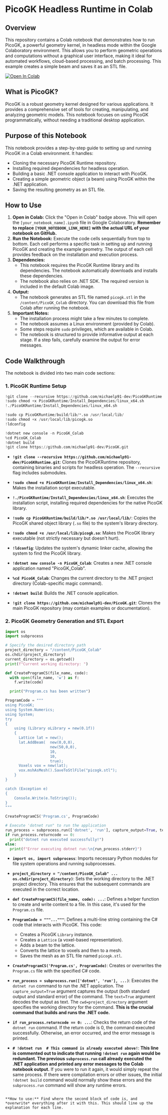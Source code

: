 # PicoGK Headless Runtime in Colab

## Overview

This repository contains a Colab notebook that demonstrates how to run PicoGK, a powerful geometry kernel, in headless mode within the Google Colaboratory environment. This allows you to perform geometric operations and computations without a graphical user interface, making it ideal for automated workflows, cloud-based processing, and batch processing.  This example creates a simple beam and saves it as an STL file.

[![Open In Colab](https://colab.research.google.com/assets/colab-badge.svg)]([YOUR_NOTEBOOK_LINK_HERE])  <!-- Replace with your notebook's GitHub URL -->

## What is PicoGK?

PicoGK is a robust geometry kernel designed for various applications. It provides a comprehensive set of tools for creating, manipulating, and analyzing geometric models. This notebook focuses on using PicoGK programmatically, without needing a traditional desktop application.

## Purpose of this Notebook

This notebook provides a step-by-step guide to setting up and running PicoGK in a Colab environment. It handles:

*   Cloning the necessary PicoGK Runtime repository.
*   Installing required dependencies for headless operation.
*   Building a basic .NET console application to interact with PicoGK.
*   Creating a simple geometric object (a beam) using PicoGK within the .NET application.
*   Saving the resulting geometry as an STL file.

## How to Use

1.  **Open in Colab:** Click the "Open in Colab" badge above. This will open the `[your_notebook_name].ipynb` file in Google Colaboratory.  **Remember to replace `[YOUR_NOTEBOOK_LINK_HERE]` with the actual URL of your notebook on GitHub.**
2.  **Run the Notebook:** Execute the code cells sequentially from top to bottom. Each cell performs a specific task in setting up and running PicoGK and creating the example geometry. The output of each cell provides feedback on the installation and execution process.
3.  **Dependencies:**
    *   This notebook requires the PicoGK Runtime library and its dependencies. The notebook automatically downloads and installs these dependencies.
    *   The notebook also relies on .NET SDK. The required version is included in the default Colab image.
4.  **Output:**
    *   The notebook generates an STL file named `picogk.stl` in the `/content/PicoGK_Colab` directory. You can download this file from Colab after running the notebook.
5.  **Important Notes:**
    *   The installation process might take a few minutes to complete.
    *   The notebook assumes a Linux environment (provided by Colab).
    *   Some steps require `sudo` privileges, which are available in Colab.
    *   The notebook is structured to provide informative output at each stage. If a step fails, carefully examine the output for error messages.

## Code Walkthrough

The notebook is divided into two main code sections:

### 1. PicoGK Runtime Setup

```python
!git clone --recursive https://github.com/michaelp91-dev/PicoGKRuntime.git
!sudo chmod +x PicoGKRuntime/Install_Dependencies/linux_x64.sh
!./PicoGKRuntime/Install_Dependencies/linux_x64.sh

!sudo cp PicoGKRuntime/build/lib/*.so /usr/local/lib/
!sudo chmod +x /usr/local/lib/picogk.so
!ldconfig

!dotnet new console -n PicoGK_Colab
%cd PicoGK_Colab
!dotnet build
!git clone https://github.com/michaelp91-dev/PicoGK.git
```
*   **`!git clone --recursive https://github.com/michaelp91-dev/PicoGKRuntime.git`**: Clones the PicoGKRuntime repository, containing binaries and scripts for headless operation. The `--recursive` flag includes submodules.

*   **`!sudo chmod +x PicoGKRuntime/Install_Dependencies/linux_x64.sh`**: Makes the installation script executable.

*   **`!./PicoGKRuntime/Install_Dependencies/linux_x64.sh`**: Executes the installation script, installing required dependencies for the native PicoGK library.

*   **`!sudo cp PicoGKRuntime/build/lib/*.so /usr/local/lib/`**: Copies the PicoGK shared object library (`.so` file) to the system's library directory.

*   **`!sudo chmod +x /usr/local/lib/picogk.so`**: Makes the PicoGK library executable (not strictly necessary but doesn't hurt).

*   **`!ldconfig`**: Updates the system's dynamic linker cache, allowing the system to find the PicoGK library.

*   **`!dotnet new console -n PicoGK_Colab`**: Creates a new .NET console application named "PicoGK_Colab".

*   **`%cd PicoGK_Colab`**: Changes the current directory to the .NET project directory (Colab-specific magic command).

*   **`!dotnet build`**: Builds the .NET console application.

*   **`!git clone https://github.com/michaelp91-dev/PicoGK.git`**: Clones the main PicoGK repository (may contain examples or documentation).

### 2. PicoGK Geometry Generation and STL Export

```python
import os
import subprocess

# Specify the desired directory path
project_directory = "/content/PicoGK_Colab"
os.chdir(project_directory)
current_directory = os.getcwd()
print(f"Current working directory: ")

def CreateProgramCS(file_name, code):
  with open(file_name, 'w') as f:
    f.write(code)

  print("Program.cs has been written")

ProgramCode = """
using PicoGK;
using System.Numerics;
using System;
try
{
    using (Library oLibrary = new(0.1f))
    {
      Lattice lat = new();
      lat.AddBeam(  new(0,0,0),
                    new(50,0,0),
                    10,
                    10,
                    true);
      Voxels vox = new(lat);
      vox.mshAsMesh().SaveToStlFile("picogk.stl");
    }
}

catch (Exception e)
{
    Console.Write(e.ToString());
}
"""

CreateProgramCS('Program.cs', ProgramCode)

# Execute 'dotnet run" to run the application
run_process = subprocess.run(['dotnet', 'run'], capture_output=True, text=True, cwd=project_directory)
if run_process.returncode == 0:
  print("dotnet run executed successfully!")
else:
  print(f"Error executing dotnet run:\n{run_process.stderr}")
```

*   **`import os, import subprocess`**: Imports necessary Python modules for file system operations and running subprocesses.

*   **`project_directory = "/content/PicoGK_Colab" ... os.chdir(project_directory)`**: Sets the working directory to the .NET project directory. This ensures that the subsequent commands are executed in the correct location.

*   **`def CreateProgramCS(file_name, code): ...`**: Defines a helper function to create and write content to a file. In this case, it's used for the `Program.cs` file.

*   **`ProgramCode = """..."""`**: Defines a multi-line string containing the C# code that interacts with PicoGK. This code:
    *   Creates a PicoGK `Library` instance.
    *   Creates a `Lattice` (a voxel-based representation).
    *   Adds a beam to the lattice.
    *   Converts the lattice to voxels and then to a mesh.
    *   Saves the mesh as an STL file named `picogk.stl`.

*   **`CreateProgramCS('Program.cs', ProgramCode)`**: Creates or overwrites the `Program.cs` file with the specified C# code.

*   **`run_process = subprocess.run(['dotnet', 'run'], ...)`**: Executes the `dotnet run` command to run the .NET application. The `capture_output=True` argument captures the output (both standard output and standard error) of the command. The `text=True` argument decodes the output as text. The `cwd=project_directory` argument specifies the working directory for the command.  **This is the crucial command that builds and runs the .NET code.**

*   **`if run_process.returncode == 0: ...`**: Checks the return code of the `dotnet run` command. If the return code is 0, the command executed successfully. Otherwise, an error occurred, and the error message is printed.

*   **`# !dotnet run  # This command is already executed above!`**:  **This line is commented out to indicate that running `!dotnet run` again would be redundant. The previous `subprocess.run` call already executed the .NET application and printed any error messages to the Colab notebook output.**  If you were to run it again, it would simply repeat the same process. If there were compilation errors or other issues, the initial `!dotnet build` command would normally show these errors and the `subprocess.run` command will show any runtime errors.
```

**How to use:** Find where the second block of code is, and *overwrite* everything after it with this. This should line up the explanation for each line.
